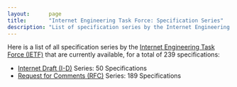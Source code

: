 ```yaml
---
layout:      page
title:       "Internet Engineering Task Force: Specification Series"
description: "List of specification series by the Internet Engineering Task Force (IETF/)"
---
```


Here is a list of all specification series by the [Internet Engineering Task Force (IETF)](http://www.ietf.org/) that are currently available, for a total of 239 specifications:

  * [Internet Draft (I-D)](I-D/) Series: 50 Specifications
  * [Request for Comments (RFC)](RFC/) Series: 189 Specifications

